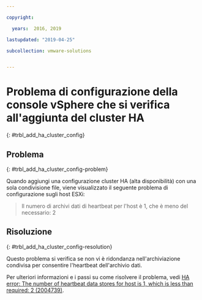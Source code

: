```yaml
---

copyright:

  years:  2016, 2019

lastupdated: "2019-04-25"

subcollection: vmware-solutions


---
```


# Problema di configurazione della console vSphere che si verifica all'aggiunta del cluster HA
{: #trbl_add_ha_cluster_config}

## Problema
{: #trbl_add_ha_cluster_config-problem}

Quando aggiungi una configurazione cluster HA (alta disponibilità) con una sola condivisione file, viene visualizzato il seguente problema di configurazione sugli host ESXi:

> Il numero di archivi dati di heartbeat per l'host è 1, che è meno del necessario: 2

## Risoluzione
{: #trbl_add_ha_cluster_config-resolution}

Questo problema si verifica se non vi è ridondanza nell'archiviazione condivisa per consentire l'heartbeat dell'archivio dati.

Per ulteriori informazioni e i passi su come risolvere il problema, vedi [HA error: The number of heartbeat data stores for host is 1, which is less than required: 2 (2004739)](https://kb.vmware.com/s/article/2004739).
